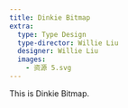 ```yaml
---
title: Dinkie Bitmap
extra:
  type: Type Design
  type-director: Willie Liu
  designer: Willie Liu
  images:
    - 资源 5.svg
---
```


This is Dinkie Bitmap.
